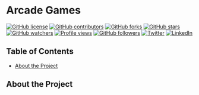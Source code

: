# Arcade Games

[![GitHub license](https://img.shields.io/github/license/sinjoysaha/arcade-games.svg)](https://github.com/sinjoysaha/arcade-games/blob/master/LICENSE)
[![GitHub contributors](https://img.shields.io/github/contributors/sinjoysaha/arcade-games.svg)](https://GitHub.com/sinjoysaha/arcade-games/graphs/contributors/)
[![GitHub forks](https://img.shields.io/github/forks/sinjoysaha/arcade-games.svg)](https://GitHub.com/sinjoysaha/arcade-games/network/)
[![GitHub stars](https://img.shields.io/github/stars/sinjoysaha/arcade-games.svg)](https://GitHub.com/sinjoysaha/arcade-games/stargazers/)
[![GitHub watchers](https://img.shields.io/github/watchers/sinjoysaha/arcade-games.svg)](https://GitHub.com/sinjoysaha/arcade-games/watchers/)
[![Profile views](https://gpvc.arturio.dev/sinjoysaha)](https://GitHub.com/sinjoysaha/)
[![GitHub followers](https://img.shields.io/github/followers/sinjoysaha.svg)](https://github.com/sinjoysaha?tab=followers)
[![Twitter](https://img.shields.io/badge/-Twitter-blue.svg?logo=twitter)](https://twitter.com/in/sinjoysaha)
[![LinkedIn](https://img.shields.io/badge/-LinkedIn-black.svg?logo=linkedin&color=333)](https://linkedin.com/in/sinjoysaha)

## Table of Contents

* [About the Project](#about-the-project)

## About the Project
